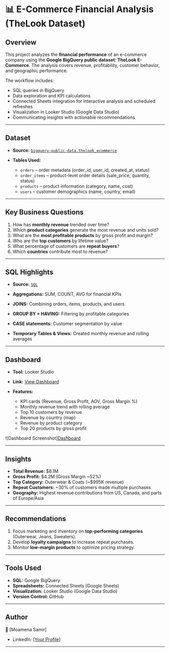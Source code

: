 # 📊 E-Commerce Financial Analysis (TheLook Dataset)

## Overview

This project analyzes the **financial performance** of an e-commerce company using the **Google BigQuery public dataset: TheLook E-Commerce**. The analysis covers revenue, profitability, customer behavior, and geographic performance.

The workflow includes:

* SQL queries in BigQuery
* Data exploration and KPI calculations
* Connected Sheets integration for interactive analysis and scheduled refreshes
* Visualization in Looker Studio (Google Data Studio)
* Communicating insights with actionable recommendations

---

## Dataset

* **Source:** [`bigquery-public-data.thelook_ecommerce`](https://console.cloud.google.com/marketplace/details/bigquery-public-data/thelook-ecommerce)
* **Tables Used:**

  * `orders` – order metadata (order_id, user_id, created_at, status)
  * `order_items` – product-level order details (sale_price, quantity, status)
  * `products` – product information (category, name, cost)
  * `users` – customer demographics (name, country, email)

---

## Key Business Questions

1. How has **monthly revenue** trended over time?
2. Which **product categories** generate the most revenue and units sold?
3. What are the **most profitable products** by gross profit and margin?
4. Who are the **top customers** by lifetime value?
5. What percentage of customers are **repeat buyers**?
6. Which **countries** contribute most to revenue?

---

## SQL Highlights

* **Source:** [`SQL`](https://github.com/MoamenaSamir/E-Commerce-Financial-Analysis/blob/main/SQL)

* **Aggregations:** SUM, COUNT, AVG for financial KPIs
* **JOINS:** Combining orders, items, products, and users
* **GROUP BY + HAVING:** Filtering by profitable categories
* **CASE statements:** Customer segmentation by value
* **Temporary Tables & Views:** Created monthly revenue and rolling averages

---

## Dashboard

* **Tool:** Looker Studio
* **Link:** [View Dashboard](https://lookerstudio.google.com/reporting/3324c8ba-7f40-406b-9935-198848f2bba1)
* **Features:**

  * KPI cards (Revenue, Gross Profit, AOV, Gross Margin %)
  * Monthly revenue trend with rolling average
  * Top 10 customers by revenue
  * Revenue by country (map)
  * Revenue by product category
  * Top 20 products by gross profit

![Dashboard Screenshot][Dashboard](https://github.com/MoamenaSamir/E-Commerce-Financial-Analysis/blob/main/Dashboard.png)

---

## Insights

* **Total Revenue:** $8.1M
* **Gross Profit:** $4.2M (Gross Margin ~52%)
* **Top Category:** Outerwear & Coats (~$995K revenue)
* **Repeat Customers:** ~30% of customers made multiple purchases
* **Geography:** Highest revenue contributions from US, Canada, and parts of Europe/Asia

---

## Recommendations

1. Focus marketing and inventory on **top-performing categories** (Outerwear, Jeans, Sweaters).
2. Develop **loyalty campaigns** to increase repeat purchases.
3. Monitor **low-margin products** to optimize pricing strategy.

---

## Tools Used

* **SQL:** Google BigQuery
* **Spreadsheets:** Connected Sheets (Google Sheets)
* **Visualization:** Looker Studio (Google Data Studio)
* **Version Control:** GitHub

---

## Author

👤 [Moamena Samir]

* LinkedIn: [[Your Profile](https://www.linkedin.com/in/moamena-samir-12b2a61b3/)]
---
